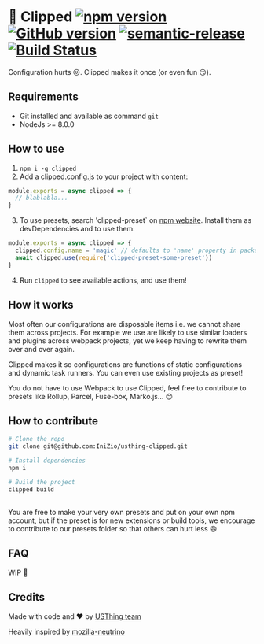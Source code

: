 # :paperclip: Clipped [![npm version](https://badge.fury.io/js/clipped.svg)](https://badge.fury.io/js/clipped) [![GitHub version](https://badge.fury.io/gh/IniZio%2Fusthing-clipped.svg)](https://badge.fury.io/gh/IniZio%2Fusthing-clipped) [![semantic-release](https://img.shields.io/badge/%20%20%F0%9F%93%A6%F0%9F%9A%80-semantic--release-e10079.svg)](https://github.com/semantic-release/semantic-release) [![Build Status](https://travis-ci.org/clippedjs/clipped.svg?branch=reborn)](https://travis-ci.org/clippedjs/clipped)

Configuration hurts :confounded:. Clipped makes it once (or even fun :smirk:).

## Requirements
- Git installed and available as command `git`
- NodeJs >= 8.0.0

## How to use
1. `npm i -g clipped`
2. Add a clipped.config.js to your project with content:
```js
module.exports = async clipped => {
  // blablabla...
}
```
3. To use presets, search 'clipped-preset` on [npm website](npmjs.com). Install them as devDependencies and to use them:
```js
module.exports = async clipped => {
  clipped.config.name = 'magic' // defaults to 'name' property in package.json
  await clipped.use(require('clipped-preset-some-preset'))
}
```
4. Run `clipped` to see available actions, and use them!

## How it works
Most often our configurations are disposable items i.e. we cannot share them across projects. For example we use are likely to use similar loaders and plugins across webpack projects, yet we keep having to rewrite them over and over again.

Clipped makes it so configurations are functions of static configurations and dynamic task runners. You can even use existing projects as preset!

You do not have to use Webpack to use Clipped, feel free to contribute to presets like Rollup, Parcel, Fuse-box, Marko.js... :blush:

## How to contribute
```bash
# Clone the repo
git clone git@github.com:IniZio/usthing-clipped.git

# Install dependencies
npm i

# Build the project
clipped build
```

## 
You are free to make your very own presets and put on your own npm account, but if the preset is for new extensions or build tools, we encourage to contribute to our presets folder so that others can hurt less :smile:

## FAQ

WIP :construction:

## Credits
Made with code and :heart: by [USThing team](https://github.com/USThing)

Heavily inspired by [mozilla-neutrino](https://github.com/mozilla-neutrino/neutrino-dev)
